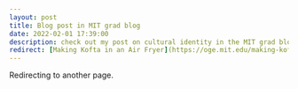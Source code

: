 ```yaml
---
layout: post
title: Blog post in MIT grad blog
date: 2022-02-01 17:39:00
description: check out my post on cultural identity in the MIT grad blog
redirect: [Making Kofta in an Air Fryer](https://oge.mit.edu/making-kofta-in-an-air-fryer/)
---
```


Redirecting to another page.
